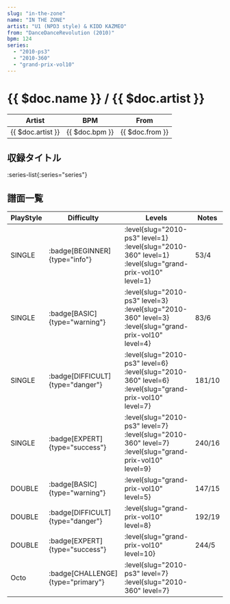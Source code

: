 ```yaml
---
slug: "in-the-zone"
name: "IN THE ZONE"
artist: "U1 (NPD3 style) & KIDD KAZMEO"
from: "DanceDanceRevolution (2010)"
bpm: 124
series:
  - "2010-ps3"
  - "2010-360"
  - "grand-prix-vol10"
---
```


# {{ $doc.name }} / {{ $doc.artist }}

|Artist|BPM|From|
|------|---|----|
|{{ $doc.artist }}|{{ $doc.bpm }}|{{ $doc.from }}|

## 収録タイトル

:series-list{:series="series"}

## 譜面一覧

|PlayStyle|Difficulty|Levels|Notes|Movie|
|---------|----------|------|-----|-----|
|SINGLE| :badge[BEGINNER]{type="info"}|<div class="field is-grouped is-grouped-multiline"> :level{slug="2010-ps3" level=1} :level{slug="2010-360" level=1} :level{slug="grand-prix-vol10" level=1}</div>|53/4||
|SINGLE| :badge[BASIC]{type="warning"}|<div class="field is-grouped is-grouped-multiline"> :level{slug="2010-ps3" level=3} :level{slug="2010-360" level=3} :level{slug="grand-prix-vol10" level=4}</div>|83/6||
|SINGLE| :badge[DIFFICULT]{type="danger"}|<div class="field is-grouped is-grouped-multiline"> :level{slug="2010-ps3" level=6} :level{slug="2010-360" level=6} :level{slug="grand-prix-vol10" level=7}</div>|181/10||
|SINGLE| :badge[EXPERT]{type="success"}|<div class="field is-grouped is-grouped-multiline"> :level{slug="2010-ps3" level=7} :level{slug="2010-360" level=7} :level{slug="grand-prix-vol10" level=9}</div>|240/16||
|DOUBLE| :badge[BASIC]{type="warning"}|<div class="field is-grouped is-grouped-multiline"> :level{slug="grand-prix-vol10" level=5}</div>|147/15||
|DOUBLE| :badge[DIFFICULT]{type="danger"}|<div class="field is-grouped is-grouped-multiline"> :level{slug="grand-prix-vol10" level=8}</div>|192/19||
|DOUBLE| :badge[EXPERT]{type="success"}|<div class="field is-grouped is-grouped-multiline"> :level{slug="grand-prix-vol10" level=10}</div>|244/5||
|Octo| :badge[CHALLENGE]{type="primary"}|<div class="field is-grouped is-grouped-multiline"> :level{slug="2010-ps3" level=7} :level{slug="2010-360" level=7}</div>|||
